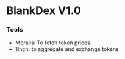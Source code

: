 # BlankDex V1.0

### Tools
- Moralis: To fetch token prices
- 1Inch: to aggregate and exchange tokens
